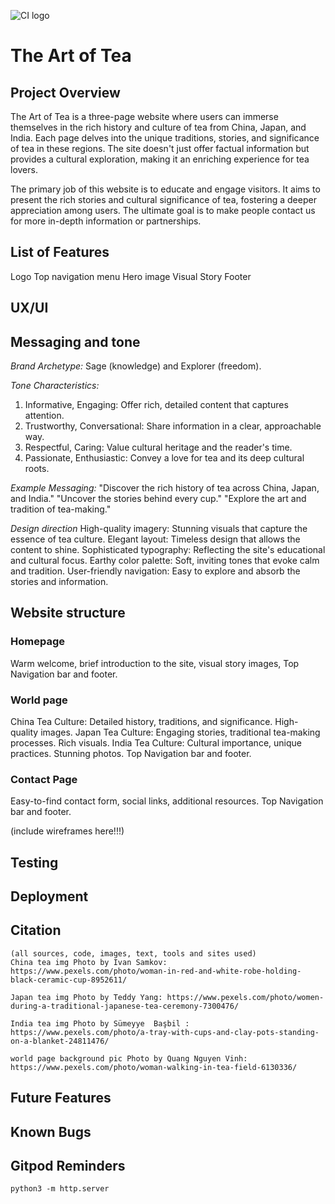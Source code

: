 ![CI logo](https://codeinstitute.s3.amazonaws.com/fullstack/ci_logo_small.png)

# The Art of Tea

## Project Overview 

The Art of Tea is a three-page website where users can immerse themselves in the rich history and culture of tea from China, Japan, and India. Each page delves into the unique traditions, stories, and significance of tea in these regions. The site doesn't just offer factual information but provides a cultural exploration, making it an enriching experience for tea lovers.

The primary job of this website is to educate and engage visitors. It aims to present the rich stories and cultural significance of tea, fostering a deeper appreciation among users. The ultimate goal is to make people contact us for more in-depth information or partnerships.


## List of Features

Logo
Top navigation menu
Hero image
Visual Story
Footer


## UX/UI

## Messaging and tone

_Brand Archetype:_ Sage (knowledge) and Explorer (freedom).

_Tone Characteristics:_
1. Informative, Engaging: Offer rich, detailed content that captures attention.
2. Trustworthy, Conversational: Share information in a clear, approachable way.
3. Respectful, Caring: Value cultural heritage and the reader's time.
4. Passionate, Enthusiastic: Convey a love for tea and its deep cultural roots.

_Example Messaging:_
"Discover the rich history of tea across China, Japan, and India."
"Uncover the stories behind every cup."
"Explore the art and tradition of tea-making."

_Design direction_
High-quality imagery: Stunning visuals that capture the essence of tea culture.
Elegant layout: Timeless design that allows the content to shine.
Sophisticated typography: Reflecting the site's educational and cultural focus.
Earthy color palette: Soft, inviting tones that evoke calm and tradition.
User-friendly navigation: Easy to explore and absorb the stories and information.

## Website structure

### Homepage
Warm welcome, brief introduction to the site, visual story images, Top Navigation bar and footer.

### World page
China Tea Culture: Detailed history, traditions, and significance. High-quality images.
Japan Tea Culture: Engaging stories, traditional tea-making processes. Rich visuals.
India Tea Culture: Cultural importance, unique practices. Stunning photos.
Top Navigation bar and footer.

### Contact Page
Easy-to-find contact form, social links, additional resources.
Top Navigation bar and footer.

(include wireframes here!!!)

## Testing

## Deployment

## Citation
    (all sources, code, images, text, tools and sites used)
    China tea img Photo by Ivan Samkov: https://www.pexels.com/photo/woman-in-red-and-white-robe-holding-black-ceramic-cup-8952611/

    Japan tea img Photo by Teddy Yang: https://www.pexels.com/photo/women-during-a-traditional-japanese-tea-ceremony-7300476/

    India tea img Photo by Sümeyye  Başbil : https://www.pexels.com/photo/a-tray-with-cups-and-clay-pots-standing-on-a-blanket-24811476/

    world page background pic Photo by Quang Nguyen Vinh: https://www.pexels.com/photo/woman-walking-in-tea-field-6130336/


## Future Features


## Known Bugs




## Gitpod Reminders

`python3 -m http.server`


